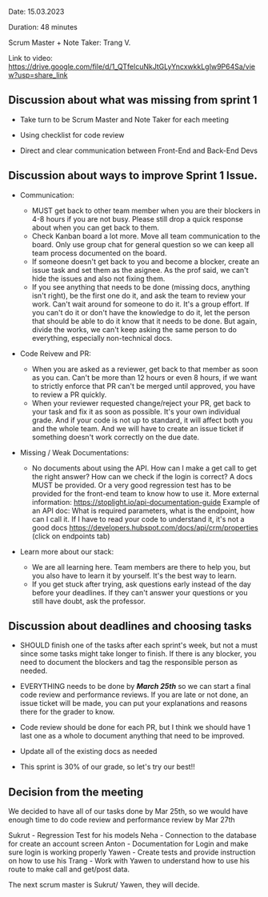 Date: 15.03.2023

Duration: 48 minutes

Scrum Master + Note Taker: Trang V. 

Link to video: https://drive.google.com/file/d/1_QTfelcuNkJtGLyYncxwkkLgIw9P64Sa/view?usp=share_link

## Discussion about what was missing from sprint 1 

- Take turn to be Scrum Master and Note Taker for each meeting

- Using checklist for code review 

- Direct and clear communication between Front-End and Back-End Devs

## Discussion about ways to improve Sprint 1 Issue. 

- Communication: 
    - MUST get back to other team member when you are their blockers in 4-8 hours if you are not busy. Please still drop a quick response about when you can get back to them.
    - Check Kanban board a lot more. Move all team communication to the board. Only use group chat for general question so we can keep all team process documented on the board.
    - If someone doesn't get back to you and become a blocker, create an issue task and set them as the asignee. As the prof said, we can't hide the issues and also not fixing them. 
    - If you see anything that needs to be done (missing docs, anything isn't right), be the first one do it, and ask the team to review your work. Can't wait around for someone to do it. It's a group effort. If you can't do it or don't have the knowledge to do it, let the person that should be able to do it know that it needs to be done. But again, divide the works, we can't keep asking the same person to do everything, especially non-technical docs. 

- Code Reivew and PR: 
    - When you are asked as a reviewer, get back to that member as soon as you can. Can't be more than 12 hours or even 8 hours, if we want to strictly enforce that PR can't be merged until approved, you have to review a PR quickly. 
    - When your reviewer requested change/reject your PR, get back to your task and fix it as soon as possible. It's your own individual grade. And if your code is not up to standard, it will affect both you and the whole team.  And we will have to create an issue ticket if something doesn't work correctly on the due date.

- Missing / Weak Documentations: 
    - No documents about using the API. How can I make a get call to get the right answer? How can we check if the login is correct? A docs MUST be provided. Or a very good regression test has to be provided for the front-end team to know how to use it. 
    More external information: https://stoplight.io/api-documentation-guide
    Example of an API doc: What is required parameters, what is the endpoint, how can I call it. If I have to read your code to understand it, it's not a good docs 
    https://developers.hubspot.com/docs/api/crm/properties (click on endpoints tab)

- Learn more about our stack:
    - We are all learning here. Team members are there to help you, but you also have to learn it by yourself. It's the best way to learn.
    - If you get stuck after trying, ask questions early instead of the day before your deadlines. If they can't answer your questions or you still have doubt, ask the professor. 

## Discussion about deadlines and choosing tasks 

- SHOULD finish one of the tasks after each sprint's week, but not a must since some tasks might take longer to finish. If there is any blocker, you need to document the blockers and tag the responsible person as needed. 

- EVERYTHING needs to be done by _**March 25th**_ so we can start a final code review and performance reviews. If you are late or not done, an issue ticket will be made, you can put your explanations and reasons there for the grader to know. 

- Code review should be done for each PR, but I think we should have 1 last one as a whole to document anything that need to be improved.

- Update all of the existing docs as needed

- This sprint is 30% of our grade, so let's try our best!! 


## Decision from the meeting 

We decided to have all of our tasks done by Mar 25th, so we would have enough time to do code review and performance review by Mar 27th

Sukrut - Regression Test for his models
Neha - Connection to the database for create an account screen 
Anton - Documentation for Login and make sure login is working properly 
Yawen - Create tests and provide instruction on how to use his 
Trang - Work with Yawen to understand how to use his route to make call and get/post data. 

The next scrum master is Sukrut/ Yawen, they will decide. 
